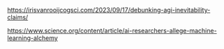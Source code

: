 
https://irisvanrooijcogsci.com/2023/09/17/debunking-agi-inevitability-claims/

https://www.science.org/content/article/ai-researchers-allege-machine-learning-alchemy